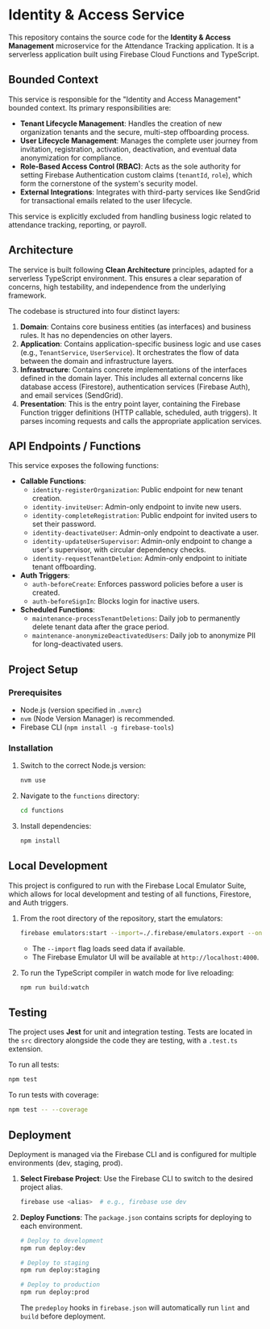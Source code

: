 # Identity & Access Service

This repository contains the source code for the **Identity & Access Management** microservice for the Attendance Tracking application. It is a serverless application built using Firebase Cloud Functions and TypeScript.

## Bounded Context

This service is responsible for the "Identity and Access Management" bounded context. Its primary responsibilities are:

-   **Tenant Lifecycle Management**: Handles the creation of new organization tenants and the secure, multi-step offboarding process.
-   **User Lifecycle Management**: Manages the complete user journey from invitation, registration, activation, deactivation, and eventual data anonymization for compliance.
-   **Role-Based Access Control (RBAC)**: Acts as the sole authority for setting Firebase Authentication custom claims (`tenantId`, `role`), which form the cornerstone of the system's security model.
-   **External Integrations**: Integrates with third-party services like SendGrid for transactional emails related to the user lifecycle.

This service is explicitly excluded from handling business logic related to attendance tracking, reporting, or payroll.

## Architecture

The service is built following **Clean Architecture** principles, adapted for a serverless TypeScript environment. This ensures a clear separation of concerns, high testability, and independence from the underlying framework.

The codebase is structured into four distinct layers:

1.  **Domain**: Contains core business entities (as interfaces) and business rules. It has no dependencies on other layers.
2.  **Application**: Contains application-specific business logic and use cases (e.g., `TenantService`, `UserService`). It orchestrates the flow of data between the domain and infrastructure layers.
3.  **Infrastructure**: Contains concrete implementations of the interfaces defined in the domain layer. This includes all external concerns like database access (Firestore), authentication services (Firebase Auth), and email services (SendGrid).
4.  **Presentation**: This is the entry point layer, containing the Firebase Function trigger definitions (HTTP callable, scheduled, auth triggers). It parses incoming requests and calls the appropriate application services.

## API Endpoints / Functions

This service exposes the following functions:

-   **Callable Functions**:
    -   `identity-registerOrganization`: Public endpoint for new tenant creation.
    -   `identity-inviteUser`: Admin-only endpoint to invite new users.
    -   `identity-completeRegistration`: Public endpoint for invited users to set their password.
    -   `identity-deactivateUser`: Admin-only endpoint to deactivate a user.
    -   `identity-updateUserSupervisor`: Admin-only endpoint to change a user's supervisor, with circular dependency checks.
    -   `identity-requestTenantDeletion`: Admin-only endpoint to initiate tenant offboarding.
-   **Auth Triggers**:
    -   `auth-beforeCreate`: Enforces password policies before a user is created.
    -   `auth-beforeSignIn`: Blocks login for inactive users.
-   **Scheduled Functions**:
    -   `maintenance-processTenantDeletions`: Daily job to permanently delete tenant data after the grace period.
    -   `maintenance-anonymizeDeactivatedUsers`: Daily job to anonymize PII for long-deactivated users.

## Project Setup

### Prerequisites

-   Node.js (version specified in `.nvmrc`)
-   `nvm` (Node Version Manager) is recommended.
-   Firebase CLI (`npm install -g firebase-tools`)

### Installation

1.  Switch to the correct Node.js version:
    ```bash
    nvm use
    ```
2.  Navigate to the `functions` directory:
    ```bash
    cd functions
    ```
3.  Install dependencies:
    ```bash
    npm install
    ```

## Local Development

This project is configured to run with the Firebase Local Emulator Suite, which allows for local development and testing of all functions, Firestore, and Auth triggers.

1.  From the root directory of the repository, start the emulators:
    ```bash
    firebase emulators:start --import=./.firebase/emulators.export --only functions,firestore,auth,pubsub
    ```
    -   The `--import` flag loads seed data if available.
    -   The Firebase Emulator UI will be available at `http://localhost:4000`.

2.  To run the TypeScript compiler in watch mode for live reloading:
    ```bash
    npm run build:watch
    ```

## Testing

The project uses **Jest** for unit and integration testing. Tests are located in the `src` directory alongside the code they are testing, with a `.test.ts` extension.

To run all tests:

```bash
npm test
```

To run tests with coverage:

```bash
npm test -- --coverage
```

## Deployment

Deployment is managed via the Firebase CLI and is configured for multiple environments (dev, staging, prod).

1.  **Select Firebase Project**:
    Use the Firebase CLI to switch to the desired project alias.
    ```bash
    firebase use <alias>  # e.g., firebase use dev
    ```

2.  **Deploy Functions**:
    The `package.json` contains scripts for deploying to each environment.
    ```bash
    # Deploy to development
    npm run deploy:dev

    # Deploy to staging
    npm run deploy:staging

    # Deploy to production
    npm run deploy:prod
    ```
    The `predeploy` hooks in `firebase.json` will automatically run `lint` and `build` before deployment.